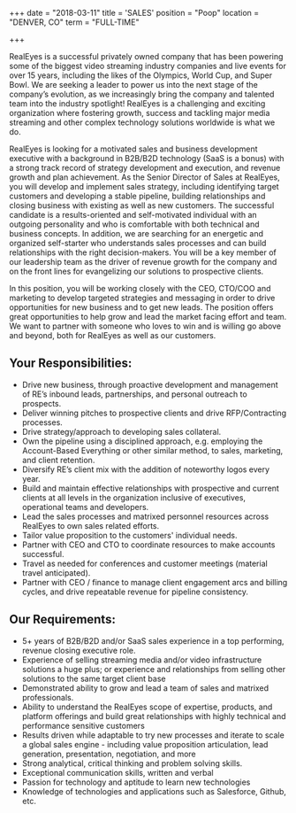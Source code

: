 +++
date = "2018-03-11"
title = 'SALES'
position = "Poop"
location = "DENVER, CO"
term = "FULL-TIME"

+++

RealEyes is a successful privately owned company that has been powering some of the biggest video streaming industry companies and live events for over 15 years, including the likes of the Olympics, World Cup, and Super Bowl. We are seeking a leader to power us into the next stage of the company’s evolution, as we increasingly bring the company and talented team into the industry spotlight! RealEyes is a challenging and exciting organization where fostering growth, success and tackling major media streaming and other complex technology solutions worldwide is what we do. 

RealEyes is looking for a motivated sales and business development executive with a background in B2B/B2D technology (SaaS is a bonus) with a strong track record of strategy development and execution, and revenue growth and plan achievement. As the Senior Director of Sales at RealEyes, you will develop and implement sales strategy, including identifying target customers and developing a stable pipeline, building relationships and closing business with existing as well as new customers. The successful candidate is a results-oriented and self-motivated individual with an outgoing personality and who is comfortable with both technical and business concepts. In addition, we are searching for an energetic and organized self-starter who understands sales processes and can build relationships with the right decision-makers. You will be a key member of our leadership team as the driver of revenue growth for the company and on the front lines for evangelizing our solutions to prospective clients. 

In this position, you will be working closely with the CEO, CTO/COO and marketing to develop targeted strategies and messaging in order to drive opportunities for new business and to get new leads. The position offers great opportunities to help grow and lead the market facing effort and team. We want to partner with someone who loves to win and is willing go above and beyond, both for RealEyes as well as our customers. 

## **Your Responsibilities:**
* Drive new business, through proactive development and management of RE’s inbound leads, partnerships, and personal outreach to prospects.
*  Deliver winning pitches to prospective clients and drive RFP/Contracting processes.
* Drive strategy/approach to developing sales collateral. 
* Own the pipeline using a disciplined approach, e.g. employing the Account-Based Everything or other similar method, to sales, marketing, and client retention. 
* Diversify RE’s client mix with the addition of noteworthy logos every year. 
* Build and maintain effective relationships with prospective and current clients at all levels in the organization inclusive of executives, operational teams and developers. 
* Lead the sales processes and matrixed personnel resources across RealEyes to own sales related efforts. 
* Tailor value proposition to the customers' individual needs.
* Partner with CEO and CTO to coordinate resources to make accounts successful. 
* Travel as needed for conferences and customer meetings (material travel anticipated). 
* Partner with CEO / finance to manage client engagement arcs and billing cycles, and drive repeatable revenue for pipeline consistency. 

## **Our Requirements:**
* 5+ years of B2B/B2D and/or SaaS sales experience in a top performing, revenue closing executive role. 
* Experience of selling streaming media and/or video infrastructure solutions a huge plus; or experience and relationships from selling other solutions to the same target client base 
* Demonstrated ability to grow and lead a team of sales and matrixed professionals. 
* Ability to understand the RealEyes scope of expertise, products, and platform offerings and build great relationships with highly technical and performance sensitive customers 
* Results driven while adaptable to try new processes and iterate to scale a global sales engine - including value proposition articulation, lead generation, presentation, negotiation, and more 
* Strong analytical, critical thinking and problem solving skills. 
* Exceptional communication skills, written and verbal 
* Passion for technology and aptitude to learn new technologies 
* Knowledge of technologies and applications such as Salesforce, Github, etc.
